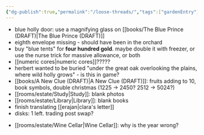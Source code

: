 ```yaml
---
{"dg-publish":true,"permalink":"/loose-threads/","tags":["gardenEntry"]}
---
```


- blue holly door: use a magnifying glass on [[books/The Blue Prince (DRAFT)\|The Blue Prince (DRAFT)]]
- eighth envelope missing - should have been in the orchard
- buy "blue tents" for **four hundred gold**. maybe double it with freezer, or use the nurse trick for massive allowance, or both
- [[numeric cores\|numeric cores]]?????
- herbert wanted to be buried "under the great oak overlooking the plains, where wild holly grows" - is this in game?
- [[books/A New Clue (DRAFT)\|A New Clue (DRAFT)]]: fruits adding to 10, book symbols, double christmas (1225 -> 2450? 2512 -> 5024?)
- [[rooms/estate/Study\|Study]]: blank photos
- [[rooms/estate/Library\|Library]]: blank books
- finish translating [[erajan\|clara's letter]]
- disks: 1 left. trading post swap?
* [[rooms/estate/Wine Cellar\|Wine Cellar]]: why is the year wrong?